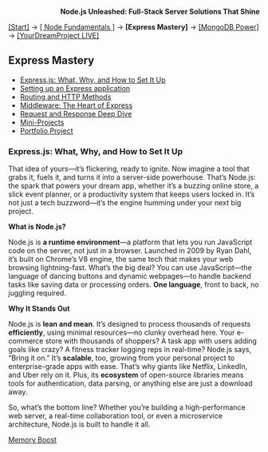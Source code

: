 **<p align="right">Node.js Unleashed: Full-Stack Server Solutions That Shine</p>**

[[Start]](../Introduction.md) → [[ Node Fundamentals ]](../chapter-01/1-1.md) → **[Express Mastery]** → [[MongoDB Power]](#mongodb) → [[YourDreamProject LIVE]](#project)

## Express Mastery
* [Express.js: What, Why, and How to Set It Up](#express.js-what-why-and-how-to-set-it-up)
* [Setting up an Express application](2-2.md)
* [Routing and HTTP Methods](2-3.md)
* [Middleware: The Heart of Express](2-4.md)
* [Request and Response Deep Dive](2-5.md)
* [Mini-Projects](1-5.md)
* [Portfolio Project](1-6.md)

### Express.js: What, Why, and How to Set It Up

That idea of yours—it’s flickering, ready to ignite. Now imagine a tool that grabs it, fuels it, and turns it into a server-side powerhouse. That’s Node.js: the spark that powers your dream app, whether it’s a buzzing online store, a slick event planner, or a productivity system that keeps users locked in. It’s not just a tech buzzword—it’s the engine humming under your next big project.

**What is Node.js?**

Node.js is **a runtime environment**—a platform that lets you run JavaScript code on the server, not just in a browser. Launched in 2009 by Ryan Dahl, it’s built on Chrome’s V8 engine, the same tech that makes your web browsing lightning-fast. What’s the big deal? You can use JavaScript—the language of dancing buttons and dynamic webpages—to handle backend tasks like saving data or processing orders. **One language**, front to back, no juggling required.

**Why It Stands Out**

Node.js is **lean and mean**. It’s designed to process thousands of requests **efficiently**, using minimal resources—no clunky overhead here. Your e-commerce store with thousands of shoppers? A task app with users adding goals like crazy? A fitness tracker logging reps in real-time? Node.js says, “Bring it on.” It’s **scalable**, too, growing from your personal project to enterprise-grade apps with ease. That’s why giants like Netflix, LinkedIn, and Uber rely on it.  Plus, its **ecosystem** of open-source libraries means tools for authentication, data parsing, or anything else are just a download away.

So, what’s the bottom line? Whether you’re building a high-performance web server, a real-time collaboration tool, or even a microservice architecture, Node.js is built to handle it all. 

[Memory Boost](2-1MB.md)
